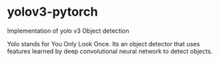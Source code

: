 # yolov3-pytorch
Implementation of yolo v3 Object detection

Yolo stands for You Only Look Once. Its an object detector that uses features learned by deep convolutional neural network to detect objects.

